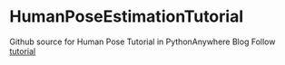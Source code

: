 # HumanPoseEstimationTutorial
Github source for Human Pose Tutorial in PythonAnywhere Blog
Follow [tutorial](http://felixbouazzaa.eu.pythonanywhere.com/creer-un-estimateur-de-posture-en-python/)
